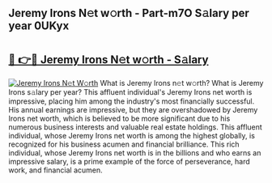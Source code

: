 ## Jeremy Irons N𝚎t w𝚘rth - Part-m7O S𝚊lary per year 0UKyx

# <h2><a href="http://gc2bch7.nevu.top/?p=Jeremy+Irons">🔗 👉🔴 Jeremy Irons N𝚎t w𝚘rth - S𝚊lary</a></h2>

[![Jeremy Irons N𝚎t W𝚘rth](https://i.imgur.com/Oavwk0R.jpeg)](http://gc2bch7.nevu.top/?p=Jeremy+Irons)
What is Jeremy Irons n𝚎t w𝚘rth? What is Jeremy Irons s𝚊lary per year?
This affluent individual's Jeremy Irons net worth is impressive, placing him among the industry's most financially successful. His annual earnings are impressive, but they are overshadowed by Jeremy Irons net worth, which is believed to be more significant due to his numerous business interests and valuable real estate holdings. This affluent individual, whose Jeremy Irons net worth is among the highest globally, is recognized for his business acumen and financial brilliance. This rich individual, whose Jeremy Irons net worth is in the billions and who earns an impressive salary, is a prime example of the force of perseverance, hard work, and financial acumen.
